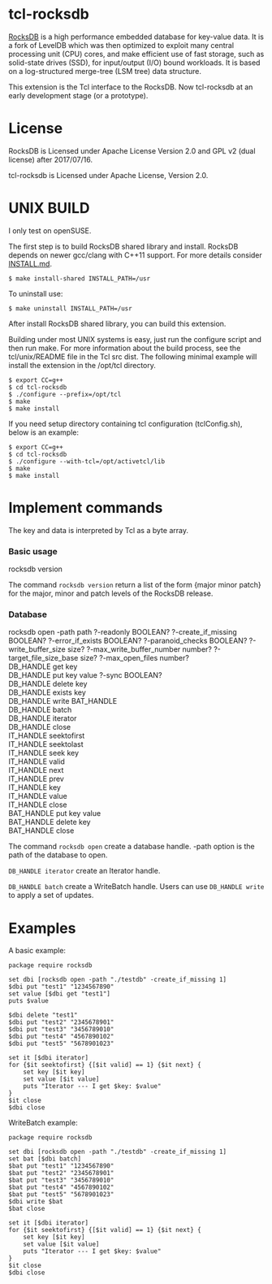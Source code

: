 tcl-rocksdb
=====

[RocksDB](http://rocksdb.org/) is a high performance embedded database
for key-value data. It is a fork of LevelDB which was then optimized to
exploit many central processing unit (CPU) cores, and make efficient use
of fast storage, such as solid-state drives (SSD), for input/output (I/O)
bound workloads. It is based on a log-structured merge-tree (LSM tree)
data structure.

This extension is the Tcl interface to the RocksDB.
Now tcl-rocksdb at an early development stage (or a prototype).


License
=====

RocksDB is Licensed under Apache License Version 2.0 and GPL v2 (dual license)
after 2017/07/16.

tcl-rocksdb is Licensed under Apache License, Version 2.0.


UNIX BUILD
=====

I only test on openSUSE.

The first step is to build RocksDB shared library and install.
RocksDB depends on newer gcc/clang with C++11 support.
For more details consider
[INSTALL.md](https://github.com/facebook/rocksdb/blob/master/INSTALL.md).

    $ make install-shared INSTALL_PATH=/usr

To uninstall use:

    $ make uninstall INSTALL_PATH=/usr

After install RocksDB shared library, you can build this extension.

Building under most UNIX systems is easy, just run the configure script
and then run make. For more information about the build process, see
the tcl/unix/README file in the Tcl src dist. The following minimal
example will install the extension in the /opt/tcl directory.

    $ export CC=g++
    $ cd tcl-rocksdb
    $ ./configure --prefix=/opt/tcl
    $ make
    $ make install
	
If you need setup directory containing tcl configuration (tclConfig.sh),
below is an example:

    $ export CC=g++
    $ cd tcl-rocksdb
    $ ./configure --with-tcl=/opt/activetcl/lib
    $ make
    $ make install


Implement commands
=====

The key and data is interpreted by Tcl as a byte array.

### Basic usage
rocksdb version

The command `rocksdb version` return a list of the form {major minor patch} 
for the major, minor and patch levels of the RocksDB release.

### Database
rocksdb open -path path ?-readonly BOOLEAN? ?-create_if_missing BOOLEAN? 
 ?-error_if_exists BOOLEAN? ?-paranoid_checks BOOLEAN? ?-write_buffer_size size? 
 ?-max_write_buffer_number number? ?-target_file_size_base size? 
 ?-max_open_files number?  
DB_HANDLE get key  
DB_HANDLE put key value ?-sync BOOLEAN?  
DB_HANDLE delete key  
DB_HANDLE exists key  
DB_HANDLE write BAT_HANDLE  
DB_HANDLE batch  
DB_HANDLE iterator  
DB_HANDLE close  
IT_HANDLE seektofirst  
IT_HANDLE seektolast  
IT_HANDLE seek key  
IT_HANDLE valid  
IT_HANDLE next  
IT_HANDLE prev  
IT_HANDLE key  
IT_HANDLE value  
IT_HANDLE close  
BAT_HANDLE put key value  
BAT_HANDLE delete key  
BAT_HANDLE close  

The command `rocksdb open` create a database handle. -path option is the path 
of the database to open.

`DB_HANDLE iterator` create an Iterator handle.

`DB_HANDLE batch` create a WriteBatch handle. Users can use `DB_HANDLE write`
to apply a set of updates.


Examples
=====

A basic example:

    package require rocksdb

    set dbi [rocksdb open -path "./testdb" -create_if_missing 1]
    $dbi put "test1" "1234567890"
    set value [$dbi get "test1"]
    puts $value

    $dbi delete "test1"
    $dbi put "test2" "2345678901"
    $dbi put "test3" "3456789010"
    $dbi put "test4" "4567890102"
    $dbi put "test5" "5678901023"

    set it [$dbi iterator]
    for {$it seektofirst} {[$it valid] == 1} {$it next} {
        set key [$it key]
        set value [$it value]
        puts "Iterator --- I get $key: $value"
    }
    $it close
    $dbi close

WriteBatch example:

    package require rocksdb

    set dbi [rocksdb open -path "./testdb" -create_if_missing 1]
    set bat [$dbi batch]
    $bat put "test1" "1234567890"
    $bat put "test2" "2345678901"
    $bat put "test3" "3456789010"
    $bat put "test4" "4567890102"
    $bat put "test5" "5678901023"
    $dbi write $bat
    $bat close

    set it [$dbi iterator]
    for {$it seektofirst} {[$it valid] == 1} {$it next} {
        set key [$it key]
        set value [$it value]
        puts "Iterator --- I get $key: $value"
    }
    $it close
    $dbi close


